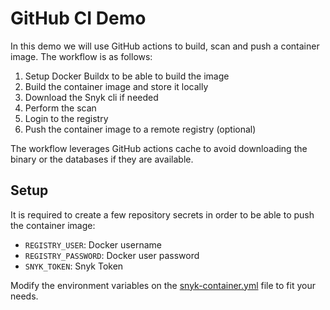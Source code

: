 # GitHub CI Demo

In this demo we will use GitHub actions to build, scan and push a container image.
The workflow is as follows:

1. Setup Docker Buildx to be able to build the image
2. Build the container image and store it locally
3. Download the Snyk cli if needed
4. Perform the scan
5. Login to the registry
6. Push the container image to a remote registry (optional)

The workflow leverages GitHub actions cache to avoid downloading the binary or
the databases if they are available.

## Setup

It is required to create a few repository secrets in order to be able to push the
container image:

* `REGISTRY_USER`: Docker username
* `REGISTRY_PASSWORD`: Docker user password
* `SNYK_TOKEN`: Snyk Token

Modify the environment variables on the [snyk-container.yml](snyk-container.yml) file to fit your needs.
```
